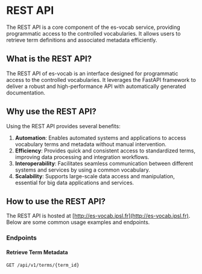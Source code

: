# REST API

The REST API is a core component of the es-vocab service, providing programmatic access to the controlled vocabularies. It allows users to retrieve term definitions and associated metadata efficiently.

## What is the REST API?

The REST API of es-vocab is an interface designed for programmatic access to the controlled vocabularies. It leverages the FastAPI framework to deliver a robust and high-performance API with automatically generated documentation.

## Why use the REST API?

Using the REST API provides several benefits:

1. **Automation**: Enables automated systems and applications to access vocabulary terms and metadata without manual intervention.
2. **Efficiency**: Provides quick and consistent access to standardized terms, improving data processing and integration workflows.
3. **Interoperability**: Facilitates seamless communication between different systems and services by using a common vocabulary.
4. **Scalability**: Supports large-scale data access and manipulation, essential for big data applications and services.

## How to use the REST API?

The REST API is hosted at [http://es-vocab.ipsl.fr](http://es-vocab.ipsl.fr). Below are some common usage examples and endpoints.

### Endpoints

#### Retrieve Term Metadata

```http
GET /api/v1/terms/{term_id}
```
